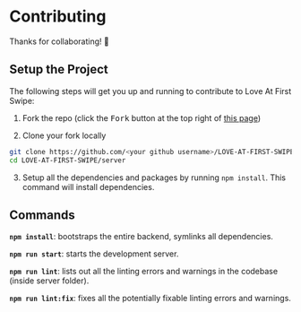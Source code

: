 # Contributing

Thanks for collaborating! 💖

## Setup the Project

The following steps will get you up and running to contribute to Love At First Swipe:

1. Fork the repo (click the <kbd>Fork</kbd> button at the top right of
   [this page](https://github.com/Bismay5467/LOVE-AT-FIRST-SWIPE))

2. Clone your fork locally

```sh
git clone https://github.com/<your github username>/LOVE-AT-FIRST-SWIPE.git
cd LOVE-AT-FIRST-SWIPE/server
```

3. Setup all the dependencies and packages by running `npm install`. This
   command will install dependencies.

## Commands

**`npm install`**: bootstraps the entire backend, symlinks all dependencies.

**`npm run start`**: starts the development server.

**`npm run lint`**: lists out all the linting errors and warnings in the codebase (inside server folder).

**`npm run lint:fix`**: fixes all the potentially fixable linting errors and warnings.